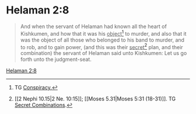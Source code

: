 # Helaman 2:8

> And when the servant of Helaman had known all the heart of Kishkumen, and how that it was his <u>object</u>[^a] to murder, and also that it was the object of all those who belonged to his band to murder, and to rob, and to gain power, (and this was their <u>secret</u>[^b] plan, and their combination) the servant of Helaman said unto Kishkumen: Let us go forth unto the judgment-seat.

[Helaman 2:8](https://www.churchofjesuschrist.org/study/scriptures/bofm/hel/2?lang=eng&id=p8#p8)


[^a]: TG [Conspiracy.](https://www.churchofjesuschrist.org/study/scriptures/tg/conspiracy?lang=eng)
[^b]: [[2 Nephi 10.15|2 Ne. 10:15]]; [[Moses 5.31|Moses 5:31 (18-31)]]. TG [Secret Combinations](https://www.churchofjesuschrist.org/study/scriptures/tg/secret-combinations?lang=eng).
